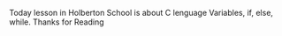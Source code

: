 Today lesson in Holberton School is about C lenguage Variables, if, else, while.
Thanks for Reading
